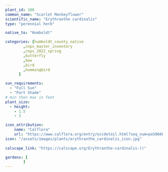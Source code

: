 ```yaml
---
plant_id: 186 
common_name: "Scarlet Monkeyflower"
scientific_name: "Erythranthe cardinalis"
type: "perennial herb"

native_to: "Humboldt"

categories: [humboldt_county_native
        ,cnps_master_inventory
        ,cnps_2022_spring
        ,butterfly
        ,bee
        ,bird
        ,hummingbird 
      ]

sun_requirements:
  - "Full Sun"
  - "Part Shade"
# min then max in feet
plant_size:
  - height: 
    - 1.5 
    - 3

icon_attribution: 
    name: "Calflora"
    url: "https://www.calflora.org/entry/occdetail.html?seq_num=po50666"
icon: "/assets/images/plants/erythranthe_cardinalis_icon.jpg"
 
calscape_link: "https://calscape.org/Erythranthe-cardinalis-()"

gardens: [
        ]
---
```








